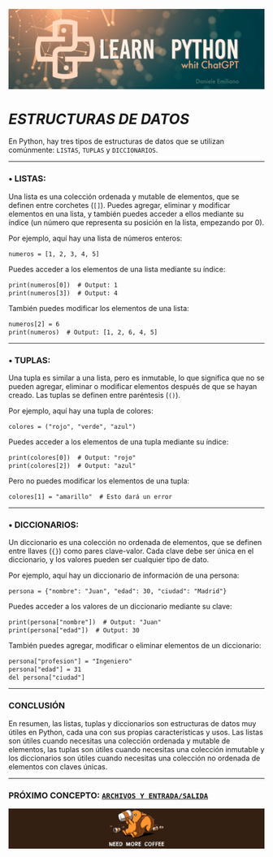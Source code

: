 <p align="center">
  <img src="../src/Learn-python.png">
</p>


# ***ESTRUCTURAS DE DATOS***

En Python, hay tres tipos de estructuras de datos que se utilizan comúnmente: `LISTAS`, `TUPLAS` y `DICCIONARIOS`.

---

### **• LISTAS:**

Una lista es una colección ordenada y mutable de elementos, que se definen entre corchetes (`[]`). Puedes agregar, eliminar y modificar elementos en una lista, y también puedes acceder a ellos mediante su índice (un número que representa su posición en la lista, empezando por 0).

Por ejemplo, aquí hay una lista de números enteros:

```
numeros = [1, 2, 3, 4, 5]
```

Puedes acceder a los elementos de una lista mediante su índice:

```
print(numeros[0])  # Output: 1
print(numeros[3])  # Output: 4
```

También puedes modificar los elementos de una lista:

```
numeros[2] = 6
print(numeros)  # Output: [1, 2, 6, 4, 5]
```

---

### **• TUPLAS:**

Una tupla es similar a una lista, pero es inmutable, lo que significa que no se pueden agregar, eliminar o modificar elementos después de que se hayan creado. Las tuplas se definen entre paréntesis (`()`).

Por ejemplo, aquí hay una tupla de colores:

```
colores = ("rojo", "verde", "azul")
```

Puedes acceder a los elementos de una tupla mediante su índice:

```
print(colores[0])  # Output: "rojo"
print(colores[2])  # Output: "azul"
```

Pero no puedes modificar los elementos de una tupla:

```
colores[1] = "amarillo"  # Esto dará un error
```

---

### **• DICCIONARIOS:**

Un diccionario es una colección no ordenada de elementos, que se definen entre llaves (`{}`) como pares clave-valor. Cada clave debe ser única en el diccionario, y los valores pueden ser cualquier tipo de dato.

Por ejemplo, aquí hay un diccionario de información de una persona:

```
persona = {"nombre": "Juan", "edad": 30, "ciudad": "Madrid"}
```

Puedes acceder a los valores de un diccionario mediante su clave:

```
print(persona["nombre"])  # Output: "Juan"
print(persona["edad"])  # Output: 30
```

También puedes agregar, modificar o eliminar elementos de un diccionario:

```
persona["profesion"] = "Ingeniero"
persona["edad"] = 31
del persona["ciudad"]
```

---

### **CONCLUSIÓN**

En resumen, las listas, tuplas y diccionarios son estructuras de datos muy útiles en Python, cada una con sus propias características y usos. Las listas son útiles cuando necesitas una colección ordenada y mutable de elementos, las tuplas son útiles cuando necesitas una colección inmutable y los diccionarios son útiles cuando necesitas una colección no ordenada de elementos con claves únicas.

---

### **PRÓXIMO CONCEPTO: [`ARCHIVOS Y ENTRADA/SALIDA`](https://github.com/emilianod98/PythonChallenges-LowLevel/blob/main/conceptos_basicos/06-ArchivosEntradaSalida.md)**


<p align="center">
  <img src="../src/coffie.png">
</p>